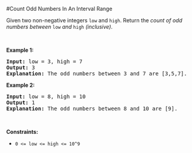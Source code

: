 #Count Odd Numbers In An Interval Range
<p>Given two non-negative integers <code>low</code> and <code><font face="monospace">high</font></code>. Return the <em>count of odd numbers between </em><code>low</code><em> and </em><code><font face="monospace">high</font></code><em> (inclusive)</em>.</p>
<p> </p>
<p><strong class="example">Example 1:</strong></p>
<pre><strong>Input:</strong> low = 3, high = 7
<strong>Output:</strong> 3
<b>Explanation: </b>The odd numbers between 3 and 7 are [3,5,7].</pre>
<p><strong class="example">Example 2:</strong></p>
<pre><strong>Input:</strong> low = 8, high = 10
<strong>Output:</strong> 1
<b>Explanation: </b>The odd numbers between 8 and 10 are [9].</pre>
<p> </p>
<p><strong>Constraints:</strong></p>
<ul>
<li><code>0 &lt;= low &lt;= high &lt;= 10^9</code></li>
</ul>
